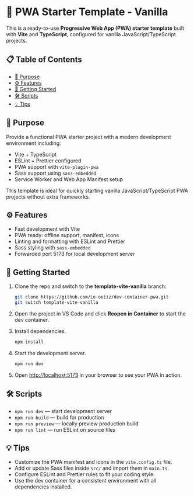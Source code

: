 # 🚀 PWA Starter Template - Vanilla

This is a ready-to-use **Progressive Web App (PWA) starter template** built with **Vite** and **TypeScript**, configured for vanilla JavaScript/TypeScript projects.

## 📋 Table of Contents

- [🎯 Purpose](#-purpose)
- [⚙️ Features](#-features)
- [🚀 Getting Started](#-getting-started)
- [🛠️ Scripts](#-scripts)
- [💡 Tips](#-tips)

## 🎯 Purpose

Provide a functional PWA starter project with a modern development environment including:

- Vite + TypeScript
- ESLint + Prettier configured
- PWA support with `vite-plugin-pwa`
- Sass support using `sass-embedded`
- Service Worker and Web App Manifest setup

This template is ideal for quickly starting vanilla JavaScript/TypeScript PWA projects without extra frameworks.

## ⚙️ Features

- Fast development with Vite
- PWA ready: offline support, manifest, icons
- Linting and formatting with ESLint and Prettier
- Sass styling with `sass-embedded`
- Forwarded port 5173 for local development server

## 🚀 Getting Started

1. Clone the repo and switch to the **template-vite-vanilla** branch:
   ```bash
   git clone https://github.com/Lo-ouiiz/dev-container-pwa.git
   git switch template-vite-vanilla
   ```
2. Open the project in VS Code and click **Reopen in Container** to start the dev container.

3. Install dependencies.

   ```bash
   npm install
   ```

4. Start the development server.

   ```bash
   npm run dev
   ```

5. Open [http://localhost:5173](http://localhost:5173) in your browser to see your PWA in action.

## 🛠️ Scripts

- `npm run dev` — start development server
- `npm run build` — build for production
- `npm run preview` — locally preview production build
- `npm run lint` — run ESLint on source files

## 💡 Tips

- Customize the PWA manifest and icons in the `vite.config.ts` file.
- Add or update Sass files inside `src/` and import them in `main.ts`.
- Configure ESLint and Prettier rules to fit your coding style.
- Use the dev container for a consistent environment with all dependencies installed.
